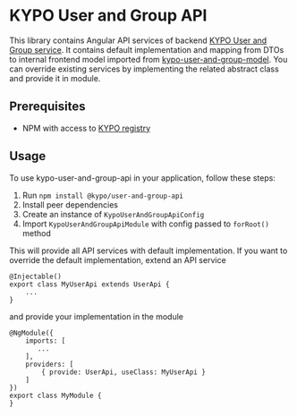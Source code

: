# KYPO User and Group API

This library contains Angular API services of backend [KYPO User and Group service](https://gitlab.ics.muni.cz/kypo-crp/backend-java/kypo2-user-and-group).
It contains default implementation and mapping from DTOs to internal frontend model imported from [kypo-user-and-group-model](https://gitlab.ics.muni.cz/kypo-crp/frontend-angular/models/kypo-user-and-group-model).
You can override existing services by implementing the related abstract class and provide it in module.


## Prerequisites

* NPM with access to [KYPO registry](https://projects.ics.muni.cz/projects/kbase/knowledgebase/articles/153)

## Usage

To use kypo-user-and-group-api in your application, follow these steps:

1. Run `npm install @kypo/user-and-group-api`
2. Install peer dependencies
3. Create an instance of `KypoUserAndGroupApiConfig`
4. Import `KypoUserAndGroupApiModule` with config passed to `forRoot()` method

This will provide all API services with default implementation. If you want to override the default implementation, extend an API service

```
@Injectable()
export class MyUserApi extends UserApi {
    ...
}
```

and provide your implementation in the module 

```
@NgModule({
    imports: [
       ...
    ],
    providers: [
        { provide: UserApi, useClass: MyUserApi }
    ]
})
export class MyModule {
}

```


